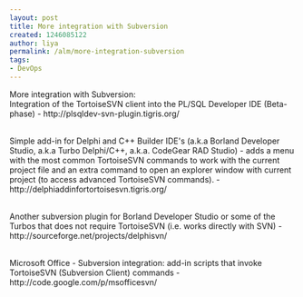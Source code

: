 ```yaml
---
layout: post
title: More integration with Subversion
created: 1246085122
author: liya
permalink: /alm/more-integration-subversion
tags:
- DevOps
---
```

<p>More integration with Subversion:<br />
Integration of the TortoiseSVN client into the PL/SQL Developer IDE (Beta-phase) - http://plsqldev-svn-plugin.tigris.org/</p>
<p><br />
Simple add-in for Delphi and C++ Builder IDE's (a.k.a Borland Developer Studio, a.k.a Turbo Delphi/C++, a.k.a. CodeGear RAD Studio) - adds a menu with the most common TortoiseSVN commands to work with the current project file and an extra command to open an explorer window with current project (to access advanced TortoiseSVN commands). - http://delphiaddinfortortoisesvn.tigris.org/</p>
<p><br />
Another subversion plugin for Borland Developer Studio or some of the Turbos that does not require TortoiseSVN (i.e. works directly with SVN) - http://sourceforge.net/projects/delphisvn/</p>
<p><br />
Microsoft Office - Subversion integration: add-in scripts that invoke TortoiseSVN (Subversion Client) commands - http://code.google.com/p/msofficesvn/</p>
